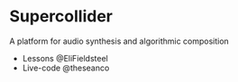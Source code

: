 # Supercollider
A platform for audio synthesis and algorithmic composition
* Lessons @EliFieldsteel
* Live-code @theseanco

